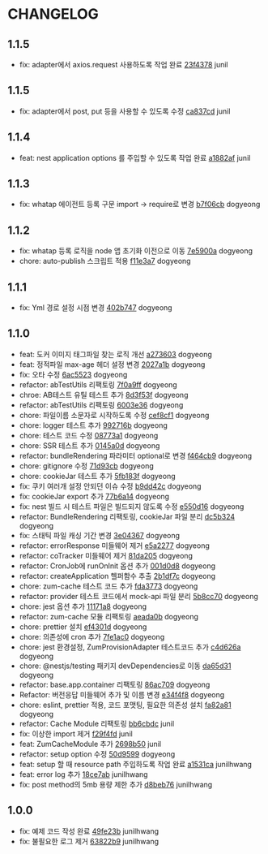 # CHANGELOG

## 1.1.5
- fix: adapter에서 axios.request 사용하도록 작업 완료 [23f4378](https://git.zuminternet.com/zum-portal-framework/zum-portal-core-js-project/commit/23f437872a8f67c91c41849492c69e2465719ebf) junil

## 1.1.5
- fix: adapter에서 post, put 등을 사용할 수 있도록 수정 [ca837cd](https://git.zuminternet.com/zum-portal-framework/zum-portal-core-js-project/commit/ca837cd320c27eca2c01d1b3a751c2b99fb1632f) junil

## 1.1.4
- feat: nest application options 를 주입할 수 있도록 작업 완료 [a1882af](https://git.zuminternet.com/zum-portal-framework/zum-portal-core-js-project/commit/a1882afa54135437393cf6a88e5bff34a8d5dad1) junil

## 1.1.3
- fix: whatap 에이전트 등록 구문 import -> require로 변경 [b7f06cb](https://git.zuminternet.com/zum-portal-framework/zum-portal-core-js-project/commit/b7f06cbeec4585db67cbf8693991077ddd2b59bb) dogyeong

## 1.1.2
- fix: whatap 등록 로직을 node 앱 초기화 이전으로 이동 [7e5900a](https://git.zuminternet.com/zum-portal-framework/zum-portal-core-js-project/commit/7e5900a94da1abd8d6fec86e9b18092cd8d6d1eb) dogyeong
- chore: auto-publish 스크립트 적용 [f11e3a7](https://git.zuminternet.com/zum-portal-framework/zum-portal-core-js-project/commit/f11e3a77e17832972b08997a4b2608a1c1af91c2) dogyeong

## 1.1.1
- fix: Yml 경로 설정 시점 변경 [402b747](https://git.zuminternet.com/zum-portal-framework/zum-portal-core-js-project/commit/402b747e3f2ec86cf7f539a35f78439ade09632c) dogyeong

## 1.1.0
- feat: 도커 이미지 태그파일 찾는 로직 개선 [a273603](https://git.zuminternet.com/zum-portal-framework/zum-portal-core-js-project/commit/a27360382483350cceaef6449add03e4021dd009) dogyeong
- feat: 정적파일 max-age 헤더 설정 변경 [2027a1b](https://git.zuminternet.com/zum-portal-framework/zum-portal-core-js-project/commit/2027a1b49075f20703c5d94cdc105b297de2a8fb) dogyeong
- fix: 오타 수정 [6ac5523](https://git.zuminternet.com/zum-portal-framework/zum-portal-core-js-project/commit/6ac552307f378c6c0190ef3f7bf0226842eb3b39) dogyeong
- refactor: abTestUtils 리팩토링 [7f0a9ff](https://git.zuminternet.com/zum-portal-framework/zum-portal-core-js-project/commit/7f0a9ff50195908538de2182e982dfbd429d98d8) dogyeong
- chroe: AB테스트 유틸 테스트 추가 [8d3f53f](https://git.zuminternet.com/zum-portal-framework/zum-portal-core-js-project/commit/8d3f53f28bb408dbb2f5d608278534118eb9bff1) dogyeong
- refactor: abTestUtils 리팩토링 [6003e36](https://git.zuminternet.com/zum-portal-framework/zum-portal-core-js-project/commit/6003e361d7d6df4ce0fc308d630b0a33ece6d3bf) dogyeong
- chore: 파일이름 소문자로 시작하도록 수정 [cef8cf1](https://git.zuminternet.com/zum-portal-framework/zum-portal-core-js-project/commit/cef8cf101fc7bdabb9136e204875e541ca3516bb) dogyeong
- chore: logger 테스트 추가 [992716b](https://git.zuminternet.com/zum-portal-framework/zum-portal-core-js-project/commit/992716b387437738c04e4482bc11f2f6953e5996) dogyeong
- chore: 테스트 코드 수정 [08773a1](https://git.zuminternet.com/zum-portal-framework/zum-portal-core-js-project/commit/08773a18cbd27804eb4f9b233a05e01fd5b4f869) dogyeong
- chore: SSR 테스트 추가 [0145a0d](https://git.zuminternet.com/zum-portal-framework/zum-portal-core-js-project/commit/0145a0d0cf851b0bd0ca651d6719fb30df735a99) dogyeong
- refactor: bundleRendering 파라미터 optional로 변경 [f464cb9](https://git.zuminternet.com/zum-portal-framework/zum-portal-core-js-project/commit/f464cb903fc870822e47da1936fa1ff773e4a1c2) dogyeong
- chore: gitignore 수정 [71d93cb](https://git.zuminternet.com/zum-portal-framework/zum-portal-core-js-project/commit/71d93cb40192973aea4b796171cf13e9cd2a4148) dogyeong
- chore: cookieJar 테스트 추가 [5fb183f](https://git.zuminternet.com/zum-portal-framework/zum-portal-core-js-project/commit/5fb183f5c78972e435c14c5f17c3d915cd7c1945) dogyeong
- fix: 쿠키 여러개 설정 안되던 이슈 수정 [b9dd42c](https://git.zuminternet.com/zum-portal-framework/zum-portal-core-js-project/commit/b9dd42c31464eb1ae5ed91a00fe9bc48b94bd242) dogyeong
- fix: cookieJar export 추가 [77b6a14](https://git.zuminternet.com/zum-portal-framework/zum-portal-core-js-project/commit/77b6a144a291f7c5218ef0c627a759eb32dfaf7b) dogyeong
- fix: nest 빌드 시 테스트 파일은 빌드되지 않도록 수정 [e550d16](https://git.zuminternet.com/zum-portal-framework/zum-portal-core-js-project/commit/e550d1673968eadf24cd6174f4a4c25131a21031) dogyeong
- refactor: BundleRendering 리팩토링, cookieJar 파일 분리 [dc5b324](https://git.zuminternet.com/zum-portal-framework/zum-portal-core-js-project/commit/dc5b32461213bf887b9a2ece37477661950cbd6d) dogyeong
- fix: 스태틱 파일 캐싱 기간 변경 [3e04367](https://git.zuminternet.com/zum-portal-framework/zum-portal-core-js-project/commit/3e043676ef125946351e71a24882add857855023) dogyeong
- refactor: errorResponse 미들웨어 제거 [e5a2277](https://git.zuminternet.com/zum-portal-framework/zum-portal-core-js-project/commit/e5a22774e85bfa35ba579f733909951b49dda507) dogyeong
- refactor: coTracker 미들웨어 제거 [81da205](https://git.zuminternet.com/zum-portal-framework/zum-portal-core-js-project/commit/81da205766ecce5e76afbd4bbbe0b92682cdba3a) dogyeong
- refactor: CronJob에 runOnInit 옵션 추가 [001d0d8](https://git.zuminternet.com/zum-portal-framework/zum-portal-core-js-project/commit/001d0d84c1a04863cab9a4f32bcbf2bcbf456270) dogyeong
- refactor: createApplication 헬퍼함수 추출 [2b1df7c](https://git.zuminternet.com/zum-portal-framework/zum-portal-core-js-project/commit/2b1df7c2a58389084df4ccdc566f5768acb1f45c) dogyeong
- chore: zum-cache 테스트 코드 추가 [fda3773](https://git.zuminternet.com/zum-portal-framework/zum-portal-core-js-project/commit/fda3773eeb5a28aecc3e156d2828b7bb0e71ed4a) dogyeong
- refactor: provider 테스트 코드에서 mock-api 파일 분리 [5b8cc70](https://git.zuminternet.com/zum-portal-framework/zum-portal-core-js-project/commit/5b8cc7084e04536126b915d67f7833d48bc7e013) dogyeong
- chore: jest 옵션 추가 [11171a8](https://git.zuminternet.com/zum-portal-framework/zum-portal-core-js-project/commit/11171a8335af0e5f7be5c347c568d540f5b9acfe) dogyeong
- refactor: zum-cache 모듈 리팩토링 [aeada0b](https://git.zuminternet.com/zum-portal-framework/zum-portal-core-js-project/commit/aeada0bdd731d6c452a51b9e7925eaadca10f8ed) dogyeong
- chore: prettier 설치 [ef4301d](https://git.zuminternet.com/zum-portal-framework/zum-portal-core-js-project/commit/ef4301d0474b240f9d663a6a65349dbd836bb8cf) dogyeong
- chore: 의존성에 cron 추가 [7fe1ac0](https://git.zuminternet.com/zum-portal-framework/zum-portal-core-js-project/commit/7fe1ac04b87f5355af0496457800a6c42a897ccc) dogyeong
- chore: jest 환경설정, ZumProvisionAdapter 테스트코드 추가 [c4d626a](https://git.zuminternet.com/zum-portal-framework/zum-portal-core-js-project/commit/c4d626ad32e29e5626bd365e1fe055371f36d496) dogyeong
- chore: @nestjs/testing 패키지 devDependencies로 이동 [da65d31](https://git.zuminternet.com/zum-portal-framework/zum-portal-core-js-project/commit/da65d317c7b1f8b12c5ecd1d8e7ce71bf7dd1df8) dogyeong
- refactor: base.app.container 리팩토링 [86ac709](https://git.zuminternet.com/zum-portal-framework/zum-portal-core-js-project/commit/86ac70956f7baedd641fa8c290e886cc3bf825f7) dogyeong
- Refactor: 버전응답 미들웨어 추가 및 이름 변경 [e34f4f8](https://git.zuminternet.com/zum-portal-framework/zum-portal-core-js-project/commit/e34f4f8e1a297272c13c9b2fd34c04e30b0cfddb) dogyeong
- chore: eslint, prettier 적용, 코드 포맷팅, 필요한 의존성 설치 [fa82a81](https://git.zuminternet.com/zum-portal-framework/zum-portal-core-js-project/commit/fa82a81d021b8700b2eeafb421a984ab74c1870b) dogyeong
- refactor: Cache Module 리팩토링 [bb6cbdc](https://git.zuminternet.com/zum-portal-framework/zum-portal-core-js-project/commit/bb6cbdcdedbdb037ac68c49a133841c231cc4f00) junil
- fix: 이상한 import 제거 [f29f4fd](https://git.zuminternet.com/zum-portal-framework/zum-portal-core-js-project/commit/f29f4fd5997a6d17f5b748b2e5472293a3cf159e) junil
- feat: ZumCacheModule 추가 [2698b50](https://git.zuminternet.com/zum-portal-framework/zum-portal-core-js-project/commit/2698b50b1d9df61688953436ba91bdd03b7628dc) junil
- refactor: setup option 수정 [50d9599](https://git.zuminternet.com/zum-portal-framework/zum-portal-core-js-project/commit/50d9599e7fe1e81cf75bc732101f07e39b53e57a) dogyeong
- feat: setup 할 때 resource path 주입하도록 작업 완료 [a1531ca](https://git.zuminternet.com/zum-portal-framework/zum-portal-core-js-project/commit/a1531ca8ad5c408bc15de0c6de4869a892f33a51) junilhwang
- feat: error log 추가 [18ce7ab](https://git.zuminternet.com/zum-portal-framework/zum-portal-core-js-project/commit/18ce7abed1366df55acda60479eca981771e012c) junilhwang
- fix: post method의 5mb 용량 제한 추가 [d8beb76](https://git.zuminternet.com/zum-portal-framework/zum-portal-core-js-project/commit/d8beb7636865b3122c6abfad1dc658c27a88a232) junilhwang

## 1.0.0
- fix: 예제 코드 작성 완료 [49fe23b](https://git.zuminternet.com/zum-portal-framework/zum-portal-core-js-project/commit/49fe23bdf287b5ef8acb034445b00d97b286a999) junilhwang
- fix: 불필요한 로그 제거 [63822b9](https://git.zuminternet.com/zum-portal-framework/zum-portal-core-js-project/commit/63822b9ae412c3fb5f7fb9fcdad9cc008ade096d) junilhwang
